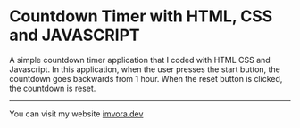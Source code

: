 # Countdown Timer with HTML, CSS and JAVASCRIPT

A simple countdown timer application that I coded with HTML CSS and Javascript. In this application, when the user presses the start button, the countdown goes backwards from 1 hour. When the reset button is clicked, the countdown is reset.

----

You can visit my website [imvora.dev](https://www.imvora.dev)